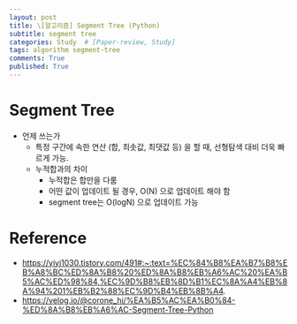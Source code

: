 ```yaml
---
layout: post
title: \[알고리즘] Segment Tree (Python)
subtitle: segment tree 
categories: Study  # [Paper-review, Study] 
tags: algorithm segment-tree
comments: True
published: True
---
```


# Segment Tree 
- 언제 쓰는가 <br>
    - 특정 구간에 속한 연산 (합, 최솟값, 최댓값 등) 을 할 때, 선형탐색 대비 더욱 빠르게 가능. <br>
    - 누적합과의 차이 <br>
        - 누적합은 합만을 다룸 <br>
        - 어떤 값이 업데이트 될 경우, O(N) 으로 업데이트 해야 함 <br>
        - segment tree는 O(logN) 으로 업데이트 가능 <br>

# Reference
- https://yiyj1030.tistory.com/491#:~:text=%EC%84%B8%EA%B7%B8%EB%A8%BC%ED%8A%B8%20%ED%8A%B8%EB%A6%AC%20%EA%B5%AC%ED%98%84,%EC%9D%B8%EB%8D%B1%EC%8A%A4%EB%8A%94%201%EB%B2%88%EC%9D%B4%EB%8B%A4.
- https://velog.io/@corone_hi/%EA%B5%AC%EA%B0%84-%ED%8A%B8%EB%A6%AC-Segment-Tree-Python